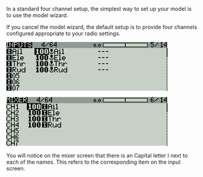 In a standard four channel setup, the simplest way to set up your model is to use the model wizard.

If you cancel the model wizard, the default setup is to provide four channels configured appropriate to your radio settings.

 ![](/assets/inputs.png)

![](/assets/mixers.png)

You will notice on the mixer screen that there is an Capital letter I next to each of the names.   This refers to the corresponding item on the input screen.

